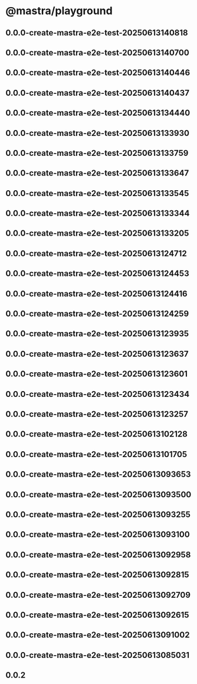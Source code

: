 # @mastra/playground

## 0.0.0-create-mastra-e2e-test-20250613140818

## 0.0.0-create-mastra-e2e-test-20250613140700

## 0.0.0-create-mastra-e2e-test-20250613140446

## 0.0.0-create-mastra-e2e-test-20250613140437

## 0.0.0-create-mastra-e2e-test-20250613134440

## 0.0.0-create-mastra-e2e-test-20250613133930

## 0.0.0-create-mastra-e2e-test-20250613133759

## 0.0.0-create-mastra-e2e-test-20250613133647

## 0.0.0-create-mastra-e2e-test-20250613133545

## 0.0.0-create-mastra-e2e-test-20250613133344

## 0.0.0-create-mastra-e2e-test-20250613133205

## 0.0.0-create-mastra-e2e-test-20250613124712

## 0.0.0-create-mastra-e2e-test-20250613124453

## 0.0.0-create-mastra-e2e-test-20250613124416

## 0.0.0-create-mastra-e2e-test-20250613124259

## 0.0.0-create-mastra-e2e-test-20250613123935

## 0.0.0-create-mastra-e2e-test-20250613123637

## 0.0.0-create-mastra-e2e-test-20250613123601

## 0.0.0-create-mastra-e2e-test-20250613123434

## 0.0.0-create-mastra-e2e-test-20250613123257

## 0.0.0-create-mastra-e2e-test-20250613102128

## 0.0.0-create-mastra-e2e-test-20250613101705

## 0.0.0-create-mastra-e2e-test-20250613093653

## 0.0.0-create-mastra-e2e-test-20250613093500

## 0.0.0-create-mastra-e2e-test-20250613093255

## 0.0.0-create-mastra-e2e-test-20250613093100

## 0.0.0-create-mastra-e2e-test-20250613092958

## 0.0.0-create-mastra-e2e-test-20250613092815

## 0.0.0-create-mastra-e2e-test-20250613092709

## 0.0.0-create-mastra-e2e-test-20250613092615

## 0.0.0-create-mastra-e2e-test-20250613091002

## 0.0.0-create-mastra-e2e-test-20250613085031

## 0.0.2
